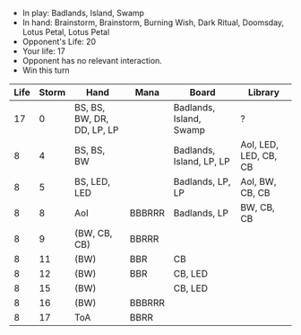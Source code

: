- In play: Badlands, Island, Swamp
- In hand: Brainstorm, Brainstorm, Burning Wish, Dark Ritual, Doomsday, Lotus
  Petal, Lotus Petal
- Opponent's Life: 20
- Your life: 17
- Opponent has no relevant interaction.
- Win this turn

| Life | Storm | Hand                       | Mana   | Board                    | Library               |
| ---- | ----- | -------------------------- | ------ | ------------------------ | --------------------- |
| 17   | 0     | BS, BS, BW, DR, DD, LP, LP |        | Badlands, Island, Swamp  | ?                     |
| 8    | 4     | BS, BS, BW                 |        | Badlands, Island, LP, LP | AoI, LED, LED, CB, CB |
| 8    | 5     | BS, LED, LED               |        | Badlands, LP, LP         | AoI, BW, CB, CB       |
| 8    | 8     | AoI                        | BBBRRR | Badlands, LP             | BW, CB, CB            |
| 8    | 9     | (BW, CB, CB)               | BBRRR  |                          |                       |
| 8    | 11    | (BW)                       | BBR    | CB                       |                       |
| 8    | 12    | (BW)                       | BBR    | CB, LED                  |                       |
| 8    | 15    | (BW)                       |        | CB, LED                  |                       |
| 8    | 16    | (BW)                       | BBBRRR |                          |                       |
| 8    | 17    | ToA                        | BBRR   |                          |                       |
